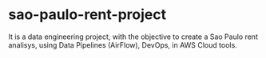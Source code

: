 # sao-paulo-rent-project
It is a data engineering project, with the objective to create a Sao Paulo rent analisys, using Data Pipelines (AirFlow), DevOps, in AWS Cloud tools.
